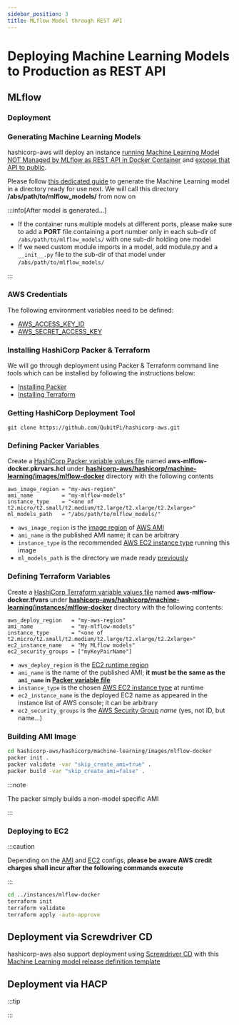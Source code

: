 ```yaml
---
sidebar_position: 3
title: MLflow Model through REST API
---
```


[//]: # (Copyright Jiaqi Liu)

[//]: # (Licensed under the Apache License, Version 2.0 &#40;the "License"&#41;;)
[//]: # (you may not use this file except in compliance with the License.)
[//]: # (You may obtain a copy of the License at)

[//]: # (    http://www.apache.org/licenses/LICENSE-2.0)

[//]: # (Unless required by applicable law or agreed to in writing, software)
[//]: # (distributed under the License is distributed on an "AS IS" BASIS,)
[//]: # (WITHOUT WARRANTIES OR CONDITIONS OF ANY KIND, either express or implied.)
[//]: # (See the License for the specific language governing permissions and)
[//]: # (limitations under the License.)

Deploying Machine Learning Models to Production as REST API
===========================================================

MLflow
------

### Deployment

### Generating Machine Learning Models

hashicorp-aws will deploy an instance
[running Machine Learning Model NOT Managed by MLflow as REST API in Docker Container][MLflow - Running Machine Learning Model NOT Managed by MLflow as REST API in Docker Container]
and [expose that API to public][MLflow - Serving the Model in Docker Container via REST API].

Please follow
[this dedicated guide][MLflow - Running Machine Learning Model NOT Managed by MLflow as REST API in Docker Container]
to generate the Machine Learning model in a directory ready for use next. We will call this directory
**/abs/path/to/mlflow_models/** from now on

:::info[After model is generated...]

- If the container runs multiple models at different ports, please make sure to add a **PORT** file containing a port
  number only in each sub-dir of `/abs/path/to/mlflow_models/` with one sub-dir holding one model
- If we need custom module imports in a model, add module.py and a `__init__.py` file to the sub-dir of that model under
  `/abs/path/to/mlflow_models/`

:::

### AWS Credentials

The following environment variables need to be defined:

<!-- markdown-link-check-disable -->

- [AWS_ACCESS_KEY_ID](setup#aws)
- [AWS_SECRET_ACCESS_KEY](setup#aws)

<!-- markdown-link-check-enable -->

### Installing HashiCorp Packer & Terraform

We will go through deployment using Packer & Terraform command line tools which can be installed by following the
instructions below:

- [Installing Packer][HashiCorp Packer - Install]
- [Installing Terraform][HashiCorp Terraform - Install]

### Getting HashiCorp Deployment Tool

```console
git clone https://github.com/QubitPi/hashicorp-aws.git
```

### Defining Packer Variables

Create a [HashiCorp Packer variable values file] named **aws-mlflow-docker.pkrvars.hcl** under
**[hashicorp-aws/hashicorp/machine-learning/images/mlflow-docker]** directory with the following contents

```hcl title=hashicorp-aws/hashicorp/machine-learning/images/mlflow-docker
aws_image_region = "my-aws-region"
ami_name         = "my-mlflow-models"
instance_type    = "<one of t2.micro/t2.small/t2.medium/t2.large/t2.xlarge/t2.2xlarge>"
ml_models_path   = "/abs/path/to/mlflow_models/"
```

<!-- markdown-link-check-disable -->

- `aws_image_region` is the [image region][AWS regions] of [AWS AMI]
- `ami_name` is the published AMI name; it can be arbitrary
- `instance_type` is the recommended [AWS EC2 instance type] running this image
- `ml_models_path` is the directory we made ready [previously](#generating-machine-learning-models)

<!-- markdown-link-check-enable -->

### Defining Terraform Variables

Create a [HashiCorp Terraform variable values file] named **aws-mlflow-docker.tfvars** under
**[hashicorp-aws/hashicorp/machine-learning/instances/mlflow-docker]** directory with the following contents:

```hcl title="hashicorp-aws/hashicorp/machine-learning/instances/mlflow-docker/aws-mlflow-docker.tfvars"
aws_deploy_region   = "my-aws-region"
ami_name            = "my-mlflow-models"
instance_type       = "<one of t2.micro/t2.small/t2.medium/t2.large/t2.xlarge/t2.2xlarge>"
ec2_instance_name   = "My MLflow models"
ec2_security_groups = ["myKeyPairName"]
```

- `aws_deploy_region` is the [EC2 runtime region][AWS regions]
- `ami_name` is the name of the published AMI; **it must be the same as the `ami_name` in
  [Packer variable file](#defining-packer-variables)**
- `instance_type` is the chosen [AWS EC2 instance type] at runtime
- `ec2_instance_name` is the deployed EC2 name as appeared in the instance list of AWS console; it can be arbitrary
- `ec2_security_groups` is the [AWS Security Group] _name_ (yes, not ID, but name...)

### Building AMI Image

```bash
cd hashicorp-aws/hashicorp/machine-learning/images/mlflow-docker
packer init .
packer validate -var "skip_create_ami=true" .
packer build -var "skip_create_ami=false" .
```

:::note

The packer simply builds a non-model specific AMI

:::

### Deploying to EC2

:::caution

Depending on the [AMI](#defining-packer-variables) and [EC2](#defining-terraform-variables) configs, **please be aware
AWS credit charges shall incur after the following commands execute**

:::

```bash
cd ../instances/mlflow-docker
terraform init
terraform validate
terraform apply -auto-approve
```

Deployment via Screwdriver CD
-----------------------------

hashicorp-aws also support deployment using [Screwdriver CD] with this
[Machine Learning model release definition template]

Deployment via HACP
-------------------

:::tip

[//]: # (TODO)
[//]: # (Please try our paid HACP platform to deploy a ML instance)

:::

[AWS AMI]: https://docs.aws.amazon.com/AWSEC2/latest/UserGuide/AMIs.html
[AWS EC2 instance type]: https://aws.amazon.com/ec2/instance-types/
[AWS regions]: https://docs.aws.amazon.com/AmazonRDS/latest/UserGuide/Concepts.RegionsAndAvailabilityZones.html#Concepts.RegionsAndAvailabilityZones.Availability
[AWS Security Group]: https://docs.aws.amazon.com/vpc/latest/userguide/vpc-security-groups.html

[hashicorp-aws/hashicorp/machine-learning/images/mlflow-docker]: https://github.com/QubitPi/hashicorp-aws/tree/master/hashicorp/machine-learning/images/mlflow-docker
[hashicorp-aws/hashicorp/machine-learning/instances/mlflow-docker]: https://github.com/QubitPi/hashicorp-aws/tree/master/hashicorp/machine-learning/instances/mlflow-docker
[HashiCorp Packer - Install]: https://qubitpi.github.io/hashicorp-packer/packer/install
[HashiCorp Packer variable values file]: https://qubitpi.github.io/hashicorp-packer/packer/guides/hcl/variables#from-a-file
[HashiCorp Terraform - Install]: https://qubitpi.github.io/hashicorp-terraform/terraform/install
[HashiCorp Terraform variable values file]: https://qubitpi.github.io/hashicorp-terraform/terraform/language/values/variables#variable-definitions-tfvars-files

[Machine Learning model release definition template]: https://github.com/QubitPi/machine-learning-model-release-definition-templates
[MLflow - Running Machine Learning Model NOT Managed by MLflow as REST API in Docker Container]: https://qubitpi.github.io/mlflow/getting-started/quickstart-2/index.html#running-machine-learning-model-not-managed-by-mlflow-as-rest-api-in-docker-container
[MLflow - Serving the Model in Docker Container via REST API]: https://qubitpi.github.io/mlflow/getting-started/quickstart-2/index.html#serving-the-model-in-docker-container-via-rest-api

[Screwdriver CD]: https://qubitpi.github.io/screwdriver-cd-homepage/

